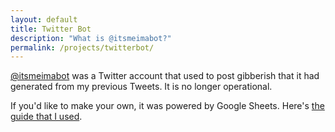```yaml
---
layout: default
title: Twitter Bot
description: "What is @itsmeimabot?"
permalink: /projects/twitterbot/
---
```


[@itsmeimabot](https://twitter.com/itsmeimabot) was a Twitter account that used to post gibberish that it had generated from my previous Tweets. It is no longer operational.


If you'd like to make your own, it was powered by Google Sheets. Here's [the guide that I used](https://www.zachwhalen.net/posts/how-to-make-a-twitter-bot-with-google-spreadsheets-version-04/).